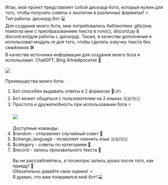 Итак, мой проект представляет собой дискорд-бота, который нужен для того, чтобы получать советы о экологии в различных форматах! 🔥 <br>
Тип работы: дискорд-бот 💻<br>
Для создания моего бота, мне потребовались библиотеки: gtts(она помогла мне с преобразованием текста в голос), discord.py & discord.ext(для работы с дискорд). Также, в качестве дополнения я использовал модуль re для того, чтобы сделать озвучку текста без смайликов 🛠️<br>
В качестве источника информации для создания моего бота я использовал: ChatGPT, Bing AI(нейросети) 🧠 <br><br>
![](https://cdnn21.img.ria.ru/images/151044/46/1510444698_0:0:0:0_600x0_80_0_0_9289e54b3ae4c66b97f6d803792cf26e.gif) <br><br>
Преимущества моего бота:
1. Бот способен выдавать ответы в 2 форматах 🎤/✍️
2. Бот может общаться с пользователем на 2 языках 🇬🇧/🇷🇺
3. Простота и дружелюбность при использовании бота ⚡️ <br><br>
![](https://248006.selcdn.ru/main/iblock/bd3/bd32c4023f630a001b8d525e70b2205f/10abad4de310a1ff9a5bc6e6022c891e.jpg) <br><br>
Доступные команды:
1. $random - отправляет случайный совет 🎁
2. $change_language - позволяет сменить язык 🇬🇧/🇷🇺
3. $category - советы по категориям 💁
4. $record - запись произвольного текста 🎤<br><br>
Вы не расслабляйтесь, я посмотрю запись урока после того, как приеду! 🚀 <br>
Обязательно давайте свои оценки! ✓ <br>
Я думаю, что вам понравился мой бот! 💻
